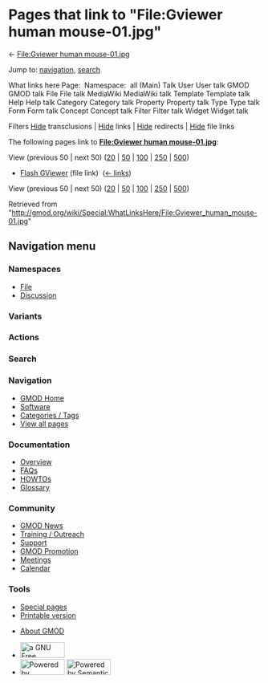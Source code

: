 <div id="mw-page-base" class="noprint">

</div>

<div id="mw-head-base" class="noprint">

</div>

<div id="content" class="mw-body" role="main">

<span id="top"></span>

<div id="mw-js-message" style="display:none;">

</div>



# <span dir="auto">Pages that link to "File:Gviewer human mouse-01.jpg"</span>

<div id="bodyContent">

<div id="contentSub">

← [File:Gviewer human
mouse-01.jpg](/wiki/File:Gviewer_human_mouse-01.jpg "File:Gviewer human mouse-01.jpg")

</div>

<div id="jump-to-nav" class="mw-jump">

Jump to: [navigation](#mw-navigation), [search](#p-search)

</div>

<div id="mw-content-text">

What links here Page:  Namespace:  all (Main) Talk User User talk GMOD
GMOD talk File File talk MediaWiki MediaWiki talk Template Template talk
Help Help talk Category Category talk Property Property talk Type Type
talk Form Form talk Concept Concept talk Filter Filter talk Widget
Widget talk

Filters
[Hide](/mediawiki/index.php?title=Special:WhatLinksHere/File:Gviewer_human_mouse-01.jpg&hidetrans=1 "Special:WhatLinksHere/File:Gviewer human mouse-01.jpg")
transclusions \|
[Hide](/mediawiki/index.php?title=Special:WhatLinksHere/File:Gviewer_human_mouse-01.jpg&hidelinks=1 "Special:WhatLinksHere/File:Gviewer human mouse-01.jpg")
links \|
[Hide](/mediawiki/index.php?title=Special:WhatLinksHere/File:Gviewer_human_mouse-01.jpg&hideredirs=1 "Special:WhatLinksHere/File:Gviewer human mouse-01.jpg")
redirects \|
[Hide](/mediawiki/index.php?title=Special:WhatLinksHere/File:Gviewer_human_mouse-01.jpg&hideimages=1 "Special:WhatLinksHere/File:Gviewer human mouse-01.jpg")
file links

The following pages link to **[File:Gviewer human
mouse-01.jpg](/wiki/File:Gviewer_human_mouse-01.jpg "File:Gviewer human mouse-01.jpg")**:

View (previous 50 \| next 50)
([20](/mediawiki/index.php?title=Special:WhatLinksHere/File:Gviewer_human_mouse-01.jpg&limit=20 "Special:WhatLinksHere/File:Gviewer human mouse-01.jpg")
\|
[50](/mediawiki/index.php?title=Special:WhatLinksHere/File:Gviewer_human_mouse-01.jpg&limit=50 "Special:WhatLinksHere/File:Gviewer human mouse-01.jpg")
\|
[100](/mediawiki/index.php?title=Special:WhatLinksHere/File:Gviewer_human_mouse-01.jpg&limit=100 "Special:WhatLinksHere/File:Gviewer human mouse-01.jpg")
\|
[250](/mediawiki/index.php?title=Special:WhatLinksHere/File:Gviewer_human_mouse-01.jpg&limit=250 "Special:WhatLinksHere/File:Gviewer human mouse-01.jpg")
\|
[500](/mediawiki/index.php?title=Special:WhatLinksHere/File:Gviewer_human_mouse-01.jpg&limit=500 "Special:WhatLinksHere/File:Gviewer human mouse-01.jpg"))

- [Flash GViewer](/wiki/Flash_GViewer "Flash GViewer") (file link) ‎
  <span class="mw-whatlinkshere-tools">([←
  links](/mediawiki/index.php?title=Special:WhatLinksHere&target=Flash+GViewer "Special:WhatLinksHere"))</span>

View (previous 50 \| next 50)
([20](/mediawiki/index.php?title=Special:WhatLinksHere/File:Gviewer_human_mouse-01.jpg&limit=20 "Special:WhatLinksHere/File:Gviewer human mouse-01.jpg")
\|
[50](/mediawiki/index.php?title=Special:WhatLinksHere/File:Gviewer_human_mouse-01.jpg&limit=50 "Special:WhatLinksHere/File:Gviewer human mouse-01.jpg")
\|
[100](/mediawiki/index.php?title=Special:WhatLinksHere/File:Gviewer_human_mouse-01.jpg&limit=100 "Special:WhatLinksHere/File:Gviewer human mouse-01.jpg")
\|
[250](/mediawiki/index.php?title=Special:WhatLinksHere/File:Gviewer_human_mouse-01.jpg&limit=250 "Special:WhatLinksHere/File:Gviewer human mouse-01.jpg")
\|
[500](/mediawiki/index.php?title=Special:WhatLinksHere/File:Gviewer_human_mouse-01.jpg&limit=500 "Special:WhatLinksHere/File:Gviewer human mouse-01.jpg"))

</div>

<div class="printfooter">

Retrieved from
"<http://gmod.org/wiki/Special:WhatLinksHere/File:Gviewer_human_mouse-01.jpg>"

</div>

<div id="catlinks" class="catlinks catlinks-allhidden">

</div>

<div class="visualClear">

</div>

</div>

</div>

<div id="mw-navigation">

## Navigation menu

<div id="mw-head">



<div id="left-navigation">

<div id="p-namespaces" class="vectorTabs" role="navigation"
aria-labelledby="p-namespaces-label">

### Namespaces

- <span id="ca-nstab-image"><a href="/wiki/File:Gviewer_human_mouse-01.jpg" accesskey="c"
  title="View the file page [c]">File</a></span>
- <span id="ca-talk"><a
  href="/mediawiki/index.php?title=File_talk:Gviewer_human_mouse-01.jpg&amp;action=edit&amp;redlink=1"
  accesskey="t"
  title="Discussion about the content page [t]">Discussion</a></span>

</div>

<div id="p-variants" class="vectorMenu emptyPortlet" role="navigation"
aria-labelledby="p-variants-label">

### 

### Variants[](#)

<div class="menu">

</div>

</div>

</div>

<div id="right-navigation">



<div id="p-cactions" class="vectorMenu emptyPortlet" role="navigation"
aria-labelledby="p-cactions-label">

### Actions[](#)

<div class="menu">

</div>

</div>

<div id="p-search" role="search">

### Search

<div id="simpleSearch">

</div>

</div>

</div>

</div>

<div id="mw-panel">

<div id="p-logo" role="banner">

<a href="/wiki/Main_Page"
style="background-image: url(http://gmod.org/images/GMOD-cogs.png);"
title="Visit the main page"></a>

</div>

<div id="p-Navigation" class="portal" role="navigation"
aria-labelledby="p-Navigation-label">

### Navigation

<div class="body">

- <span id="n-GMOD-Home">[GMOD Home](/wiki/Main_Page)</span>
- <span id="n-Software">[Software](/wiki/GMOD_Components)</span>
- <span id="n-Categories-.2F-Tags">[Categories /
  Tags](/wiki/Categories)</span>
- <span id="n-View-all-pages">[View all
  pages](/wiki/Special:AllPages)</span>

</div>

</div>

<div id="p-Documentation" class="portal" role="navigation"
aria-labelledby="p-Documentation-label">

### Documentation

<div class="body">

- <span id="n-Overview">[Overview](/wiki/Overview)</span>
- <span id="n-FAQs">[FAQs](/wiki/Category:FAQ)</span>
- <span id="n-HOWTOs">[HOWTOs](/wiki/Category:HOWTO)</span>
- <span id="n-Glossary">[Glossary](/wiki/Glossary)</span>

</div>

</div>

<div id="p-Community" class="portal" role="navigation"
aria-labelledby="p-Community-label">

### Community

<div class="body">

- <span id="n-GMOD-News">[GMOD News](/wiki/GMOD_News)</span>
- <span id="n-Training-.2F-Outreach">[Training /
  Outreach](/wiki/Training_and_Outreach)</span>
- <span id="n-Support">[Support](/wiki/Support)</span>
- <span id="n-GMOD-Promotion">[GMOD
  Promotion](/wiki/GMOD_Promotion)</span>
- <span id="n-Meetings">[Meetings](/wiki/Meetings)</span>
- <span id="n-Calendar">[Calendar](/wiki/Calendar)</span>

</div>

</div>

<div id="p-tb" class="portal" role="navigation"
aria-labelledby="p-tb-label">

### Tools

<div class="body">

- <span id="t-specialpages"><a href="/wiki/Special:SpecialPages" accesskey="q"
  title="A list of all special pages [q]">Special pages</a></span>
- <span id="t-print"><a
  href="/mediawiki/index.php?title=Special:WhatLinksHere/File:Gviewer_human_mouse-01.jpg&amp;printable=yes"
  rel="alternate" accesskey="p"
  title="Printable version of this page [p]">Printable version</a></span>

</div>

</div>

</div>

</div>

<div id="footer" role="contentinfo">

- <span id="footer-places-about">[About
  GMOD](/wiki/GMOD:About "GMOD:About")</span>

<!-- -->

- <span id="footer-copyrightico">[<img src="http://www.gnu.org/graphics/gfdl-logo-small.png" width="88"
  height="31" alt="a GNU Free Documentation License" />](http://www.gnu.org/licenses/fdl-1.3.html)</span>
- <span id="footer-poweredbyico">[<img src="/mediawiki/skins/common/images/poweredby_mediawiki_88x31.png"
  width="88" height="31" alt="Powered by MediaWiki" />](//www.mediawiki.org/)
  [<img
  src="/mediawiki/extensions/SemanticMediaWiki/includes/../resources/images/smw_button.png"
  width="88" height="31" alt="Powered by Semantic MediaWiki" />](https://www.semantic-mediawiki.org/wiki/Semantic_MediaWiki)</span>

<div style="clear:both">

</div>

</div>
